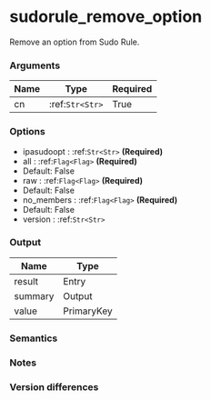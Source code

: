 [//]: # (THE CONTENT BELOW IS GENERATED. DO NOT EDIT.)
# sudorule_remove_option
Remove an option from Sudo Rule.

### Arguments
|Name|Type|Required
|-|-|-
|cn|:ref:`Str<Str>`|True

### Options
* ipasudoopt : :ref:`Str<Str>` **(Required)**
* all : :ref:`Flag<Flag>` **(Required)**
 * Default: False
* raw : :ref:`Flag<Flag>` **(Required)**
 * Default: False
* no_members : :ref:`Flag<Flag>` **(Required)**
 * Default: False
* version : :ref:`Str<Str>`

### Output
|Name|Type
|-|-
|result|Entry
|summary|Output
|value|PrimaryKey

[//]: # (ADD YOUR NOTES BELOW. THESE WILL BE PICKED EVERY TIME THE DOCS ARE REGENERATED. //end)
### Semantics

### Notes

### Version differences